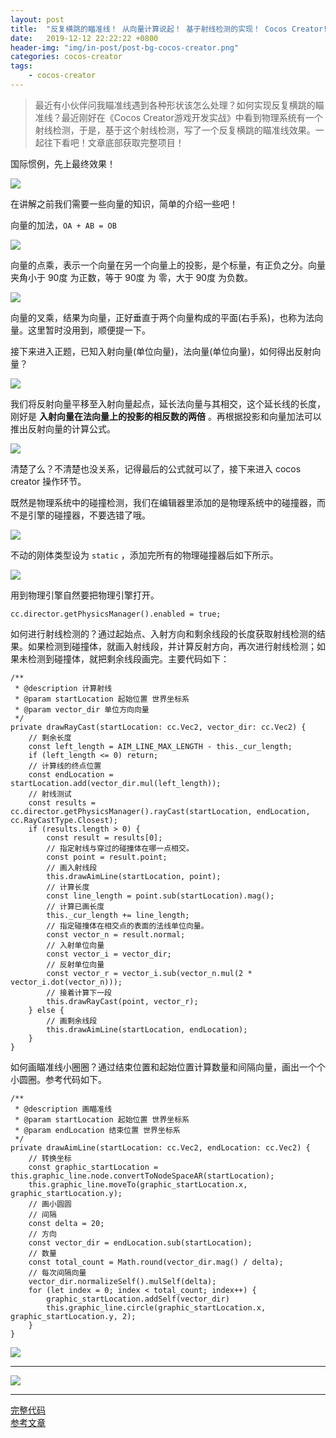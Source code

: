 ```yaml
---
layout: post
title:  "反复横跳的瞄准线！ 从向量计算说起！ 基于射线检测的实现！ Cocos Creator! "
date:   2019-12-12 22:22:22 +0800
header-img: "img/in-post/post-bg-cocos-creator.png"
categories: cocos-creator
tags:
    - cocos-creator
---
```


> 最近有小伙伴问我瞄准线遇到各种形状该怎么处理？如何实现反复横跳的瞄准线？最近刚好在《Cocos Creator游戏开发实战》中看到物理系统有一个射线检测，于是，基于这个射线检测，写了一个反复横跳的瞄准线效果。一起往下看吧！文章底部获取完整项目！


国际惯例，先上最终效果！

![](/img/in-post/201912/12-result.gif)  

在讲解之前我们需要一些向量的知识，简单的介绍一些吧！

向量的加法，`OA + AB = OB`   

![](/img/in-post/201912/12-01.png)  


向量的点乘，表示一个向量在另一个向量上的投影，是个标量，有正负之分。向量夹角小于 90度 为正数，等于 90度 为 零，大于 90度 为负数。

![](/img/in-post/201912/12-02.png)  

向量的叉乘，结果为向量，正好垂直于两个向量构成的平面(右手系)，也称为法向量。这里暂时没用到，顺便提一下。

接下来进入正题，已知入射向量(单位向量)，法向量(单位向量)，如何得出反射向量？

![](/img/in-post/201912/12-03.png)  

我们将反射向量平移至入射向量起点，延长法向量与其相交，这个延长线的长度，刚好是 **入射向量在法向量上的投影的相反数的两倍** 。再根据投影和向量加法可以推出反射向量的计算公式。

![](/img/in-post/201912/12-04.png)  

清楚了么？不清楚也没关系，记得最后的公式就可以了，接下来进入 cocos creator 操作环节。

既然是物理系统中的碰撞检测，我们在编辑器里添加的是物理系统中的碰撞器，而不是引擎的碰撞器，不要选错了哦。

![](/img/in-post/201912/12-05.png)  

不动的刚体类型设为 `static` ，添加完所有的物理碰撞器后如下所示。

![](/img/in-post/201912/12-06.png)  

用到物理引擎自然要把物理引擎打开。

```
cc.director.getPhysicsManager().enabled = true;
```

如何进行射线检测的？通过起始点、入射方向和剩余线段的长度获取射线检测的结果。如果检测到碰撞体，就画入射线段，并计算反射方向，再次进行射线检测；如果未检测到碰撞体，就把剩余线段画完。主要代码如下：

```
/**
 * @description 计算射线
 * @param startLocation 起始位置 世界坐标系
 * @param vector_dir 单位方向向量
 */
private drawRayCast(startLocation: cc.Vec2, vector_dir: cc.Vec2) {
    // 剩余长度
    const left_length = AIM_LINE_MAX_LENGTH - this._cur_length;
    if (left_length <= 0) return;
    // 计算线的终点位置
    const endLocation = startLocation.add(vector_dir.mul(left_length));
    // 射线测试
    const results = cc.director.getPhysicsManager().rayCast(startLocation, endLocation, cc.RayCastType.Closest);
    if (results.length > 0) {
        const result = results[0];
        // 指定射线与穿过的碰撞体在哪一点相交。
        const point = result.point;
        // 画入射线段
        this.drawAimLine(startLocation, point);
        // 计算长度
        const line_length = point.sub(startLocation).mag();
        // 计算已画长度
        this._cur_length += line_length;
        // 指定碰撞体在相交点的表面的法线单位向量。
        const vector_n = result.normal;
        // 入射单位向量
        const vector_i = vector_dir;
        // 反射单位向量
        const vector_r = vector_i.sub(vector_n.mul(2 * vector_i.dot(vector_n)));
        // 接着计算下一段
        this.drawRayCast(point, vector_r);
    } else {
        // 画剩余线段
        this.drawAimLine(startLocation, endLocation);
    }
}
```

如何画瞄准线小圈圈？通过结束位置和起始位置计算数量和间隔向量，画出一个个小圆圈。参考代码如下。

```
/**
 * @description 画瞄准线
 * @param startLocation 起始位置 世界坐标系
 * @param endLocation 结束位置 世界坐标系
 */
private drawAimLine(startLocation: cc.Vec2, endLocation: cc.Vec2) {
    // 转换坐标
    const graphic_startLocation = this.graphic_line.node.convertToNodeSpaceAR(startLocation);
    this.graphic_line.moveTo(graphic_startLocation.x, graphic_startLocation.y);
    // 画小圆圆
    // 间隔
    const delta = 20;
    // 方向
    const vector_dir = endLocation.sub(startLocation);
    // 数量
    const total_count = Math.round(vector_dir.mag() / delta);
    // 每次间隔向量
    vector_dir.normalizeSelf().mulSelf(delta);
    for (let index = 0; index < total_count; index++) {
        graphic_startLocation.addSelf(vector_dir)
        this.graphic_line.circle(graphic_startLocation.x, graphic_startLocation.y, 2);
    }
}
```

![](/img/in-post/201912/12-07.png)  


---

![](/img/in-post/bottom.png)  

---

[完整代码](https://github.com/baiyuwubing/cocos-creator-examples/tree/master/aimLine)   
[参考文章](https://mp.weixin.qq.com/s/-zh_4SEd_QMk56T0yE01hQ)   